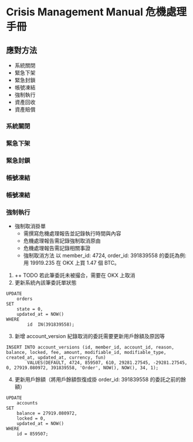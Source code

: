 # Crisis Management Manual 危機處理手冊
## 應對方法
- 系統關閉
- 緊急下架
- 緊急封鎖
- 帳號凍結
- 強制執行
- 資產回收
- 資產賠償

### 系統關閉

### 緊急下架

### 緊急封鎖

### 帳號凍結

### 帳號凍結

### 強制執行
- 強制取消掛單
  - 需撰寫危機處理報告並記錄執行時間與內容
  - 危機處理報告需記錄強制取消原由
  - 危機處理報告需記錄相關事證
  - 強制取消方法
以 member_id: 4724, order_id: 391839558 的委託為例: 用 19919.235 在 OKX 上買 1.47 個 BTC。
1.  ++ TODO 若此筆委託未被撮合，需要在 OKX 上取消
2. 更新系統內該筆委託單狀態
```
UPDATE
	orders
SET
	state = 0,
	updated_at = NOW()
WHERE
        id  IN(391839558);
```
3. 新增 account_version 紀錄取消的委託需要更新用戶餘額及原因等
```
INSERT INTO account_versions (id, member_id, account_id, reason, balance, locked, fee, amount, modifiable_id, modifiable_type, created_at, updated_at, currency, fun)
		VALUES(DEFAULT, 4724, 859507, 610, 29281.27545, -29281.27545, 0, 27919.080972, 391839558, 'Order', NOW(), NOW(), 34, 1);
```
4. 更新用戶餘額（將用戶餘額恢復成掛 order_id: 391839558 的委託之前的餘額）
```
UPDATE
	accounts
SET
	balance = 27919.080972,
	locked = 0,
	updated_at = NOW()
WHERE
	id = 859507;
```
